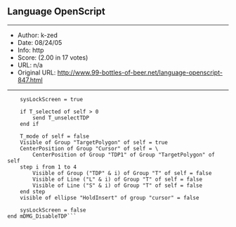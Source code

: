 
## Language OpenScript ##
---
- Author: k-zed
- Date: 08/24/05
- Info: http
- Score:  (2.00 in 17 votes)
- URL: n/a
- Original URL: http://www.99-bottles-of-beer.net/language-openscript-847.html
---

```to handle mDMG_DisableTDP
	sysLockScreen = true

	if T_selected of self > 0
		send T_unselectTDP
	end if

	T_mode of self = false
	Visible of Group "TargetPolygon" of self = true
	CenterPosition of Group "Cursor" of self = \
		CenterPosition of Group "TDP1" of Group "TargetPolygon" of self
	step i from 1 to 4
		Visible of Group ("TDP" & i) of Group "T" of self = false
		Visible of Line ("L" & i) of Group "T" of self = false
		Visible of Line ("S" & i) of Group "T" of self = false
	end step
	visible of ellipse "HoldInsert" of group "cursor" = false

	sysLockScreen = false
end mDMG_DisableTDP```